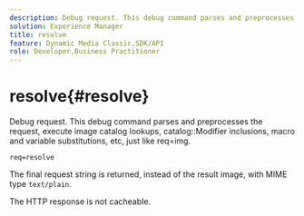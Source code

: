 ```yaml
---
description: Debug request. This debug command parses and preprocesses the request, execute image catalog lookups, catalog Modifier inclusions, macro and variable substitutions, etc, just like req=img.
solution: Experience Manager
title: resolve
feature: Dynamic Media Classic,SDK/API
role: Developer,Business Practitioner
---
```


# resolve{#resolve}

Debug request. This debug command parses and preprocesses the request, execute image catalog lookups, catalog::Modifier inclusions, macro and variable substitutions, etc, just like req=img.

 `req=resolve`

The final request string is returned, instead of the result image, with MIME type `text/plain`.

The HTTP response is not cacheable. 

